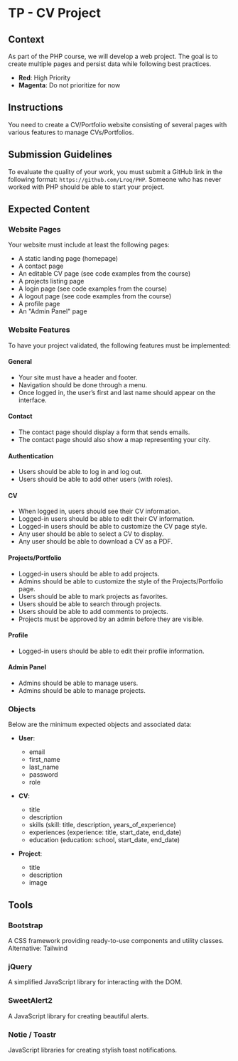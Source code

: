# TP - CV Project

## Context
As part of the PHP course, we will develop a web project. The goal is to create multiple pages and persist data while following best practices.

- **Red**: High Priority
- **Magenta**: Do not prioritize for now

## Instructions
You need to create a CV/Portfolio website consisting of several pages with various features to manage CVs/Portfolios.

## Submission Guidelines
To evaluate the quality of your work, you must submit a GitHub link in the following format: `https://github.com/Lroq/PHP`.
Someone who has never worked with PHP should be able to start your project.

## Expected Content

### Website Pages
Your website must include at least the following pages:
- A static landing page (homepage)
- A contact page
- An editable CV page (see code examples from the course)
- A projects listing page
- A login page (see code examples from the course)
- A logout page (see code examples from the course)
- A profile page
- An "Admin Panel" page

### Website Features
To have your project validated, the following features must be implemented:

#### General
- Your site must have a header and footer.
- Navigation should be done through a menu.
- Once logged in, the user’s first and last name should appear on the interface.

#### Contact
- The contact page should display a form that sends emails.
- The contact page should also show a map representing your city.

#### Authentication
- Users should be able to log in and log out.
- Users should be able to add other users (with roles).

#### CV
- When logged in, users should see their CV information.
- Logged-in users should be able to edit their CV information.
- Logged-in users should be able to customize the CV page style.
- Any user should be able to select a CV to display.
- Any user should be able to download a CV as a PDF.

#### Projects/Portfolio
- Logged-in users should be able to add projects.
- Admins should be able to customize the style of the Projects/Portfolio page.
- Users should be able to mark projects as favorites.
- Users should be able to search through projects.
- Users should be able to add comments to projects.
- Projects must be approved by an admin before they are visible.

#### Profile
- Logged-in users should be able to edit their profile information.

#### Admin Panel
- Admins should be able to manage users.
- Admins should be able to manage projects.

### Objects
Below are the minimum expected objects and associated data:

- **User**:
  - email
  - first_name
  - last_name
  - password
  - role

- **CV**:
  - title
  - description
  - skills (skill: title, description, years_of_experience)
  - experiences (experience: title, start_date, end_date)
  - education (education: school, start_date, end_date)

- **Project**:
  - title
  - description
  - image

## Tools

### Bootstrap
A CSS framework providing ready-to-use components and utility classes.
Alternative: Tailwind

### jQuery
A simplified JavaScript library for interacting with the DOM.

### SweetAlert2
A JavaScript library for creating beautiful alerts.

### Notie / Toastr
JavaScript libraries for creating stylish toast notifications.
